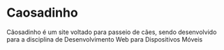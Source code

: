 # Caosadinho
 Cãosadinho é um site voltado para passeio de cães, sendo desenvolvido para a disciplina de Desenvolvimento Web para Dispositivos Móveis 

